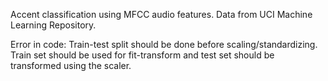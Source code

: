 Accent classification using MFCC audio features. Data from UCI Machine Learning Repository.

Error in code: Train-test split should be done before scaling/standardizing. Train set should be used for fit-transform and test set should be transformed using the scaler.
